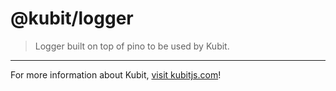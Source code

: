 # @kubit/logger

> Logger built on top of pino to be used by Kubit.

<hr />

For more information about Kubit, [visit kubitjs.com](https://kubitjs.com)!
